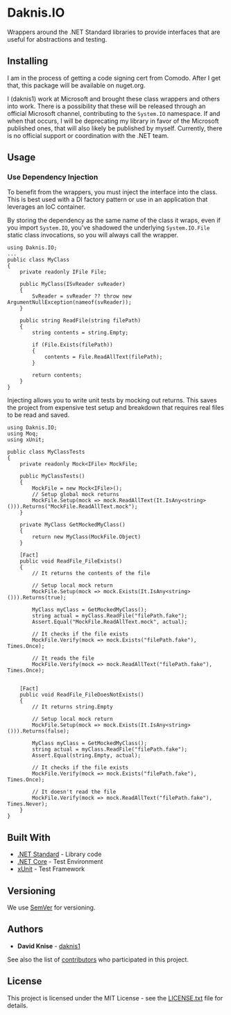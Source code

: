 # Daknis.IO

Wrappers around the .NET Standard libraries to provide interfaces that are useful for abstractions and testing.

## Installing

I am in the process of getting a code signing cert from Comodo. After I get that, this package will be available on nuget.org.

I (daknis1) work at Microsoft and brought these class wrappers and others into work. There is a possibility that these will be released through an official Microsoft channel, contributing to the `System.IO` namespace. If and when that occurs, I will be deprecating my library in favor of the Microsoft published ones, that will also likely be published by myself. Currently, there is no official support or coordination with the .NET team.

## Usage

### Use Dependency Injection

To benefit from the wrappers, you must inject the interface into the class. This is best used with a DI factory pattern or use in an application that leverages an IoC container.

By storing the dependency as the same name of the class it wraps, even if you import `System.IO`, you've shadowed the underlying `System.IO.File` static class invocations, so you will always call the wrapper.

```
using Daknis.IO;
...
public class MyClass
{
    private readonly IFile File;

    public MyClass(ISvReader svReader)
    {
        SvReader = svReader ?? throw new ArgumentNullException(nameof(svReader));
    }

    public string ReadFile(string filePath)
    {
        string contents = string.Empty;

        if (File.Exists(filePath))
        {
            contents = File.ReadAllText(filePath);
        }

        return contents;
    }
}

```

Injecting allows you to write unit tests by mocking out returns. This saves the project from expensive test setup and breakdown that requires real files to be read and saved.

```
using Daknis.IO;
using Moq;
using xUnit;

public class MyClassTests
{
    private readonly Mock<IFile> MockFile;

    public MyClassTests()
    {
        MockFile = new Mock<IFile>();
        // Setup global mock returns
        MockFile.Setup(mock => mock.ReadAllText(It.IsAny<string>())).Returns("MockFile.ReadAllText.mock");
    }

    private MyClass GetMockedMyClass()
    {
        return new MyClass(MockFile.Object)
    }

    [Fact]
    public void ReadFile_FileExists()
    {
        // It returns the contents of the file

        // Setup local mock return
        MockFile.Setup(mock => mock.Exists(It.IsAny<string>())).Returns(true);

        MyClass myClass = GetMockedMyClass();
        string actual = myClass.ReadFile("filePath.fake");
        Assert.Equal("MockFile.ReadAllText.mock", actual);
        
        // It checks if the file exists
        MockFile.Verify(mock => mock.Exists("filePath.fake"), Times.Once);

        // It reads the file
        MockFile.Verify(mock => mock.ReadAllText("filePath.fake"), Times.Once);
    

    [Fact]
    public void ReadFile_FileDoesNotExists()
    {
        // It returns string.Empty

        // Setup local mock return
        MockFile.Setup(mock => mock.Exists(It.IsAny<string>())).Returns(false);

        MyClass myClass = GetMockedMyClass();
        string actual = myClass.ReadFile("filePath.fake");
        Assert.Equal(string.Empty, actual);

        // It checks if the file exists
        MockFile.Verify(mock => mock.Exists("filePath.fake"), Times.Once);

        // It doesn't read the file
        MockFile.Verify(mock => mock.ReadAllText("filePath.fake"), Times.Never);
    }
}
```

## Built With

* [.NET Standard](https://docs.microsoft.com/en-us/dotnet/standard/net-standard) - Library code
* [.NET Core](https://aka.ms/netcore) - Test Environment
* [xUnit](https://xunit.github.io/) - Test Framework

## Versioning

We use [SemVer](http://semver.org/) for versioning.

## Authors

* **David Knise** - [daknis1](https://github.com/daknis1)

See also the list of [contributors](https://github.com/daknis1/Daknis.IO/contributors) who participated in this project.

## License

This project is licensed under the MIT License - see the [LICENSE.txt](LICENSE.txt) file for details.